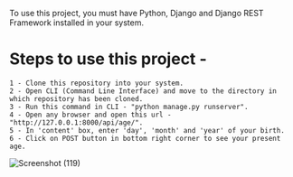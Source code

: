 To use this project, you must have Python, Django and Django REST Framework installed in your system.

# Steps to use this project -

    1 - Clone this repository into your system.
    2 - Open CLI (Command Line Interface) and move to the directory in which repository has been cloned.
    3 - Run this command in CLI - "python manage.py runserver".
    4 - Open any browser and open this url - "http://127.0.0.1:8000/api/age/".
    5 - In 'content' box, enter 'day', 'month' and 'year' of your birth.
    6 - Click on POST button in bottom right corner to see your present age.

![Screenshot (119)](https://user-images.githubusercontent.com/55790367/154108844-e26eb7bf-93da-4b64-83ce-234335e01583.png)
